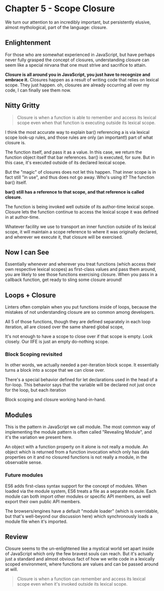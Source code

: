 # Chapter 5 - Scope Closure

We turn our attention to an incredibly important, but persistently elusive, almost mythological, part of the language: closure. 

## Enlightenment
For those who are somewhat experienced in JavaScript, but have perhaps never fully grasped the concept of closures, understanding closure can seem like a special nirvana that one must strive and sacrifice to attain.

**Closure is all around you in JavaScript, you just have to recognize and embrace it.** Closures happen as a result of writing code that relies on lexical scope. They just happen.  oh, closures are already occurring all over my code, I can finally see them now. 

## Nitty Gritty
> Closure is when a function is able to remember and access its lexical scope even when that function is executing outside its lexical scope.

I think the most accurate way to explain bar() referencing a is via lexical scope look-up rules, and those rules are only (an important!) part of what closure is.

The function itself, and pass it as a value. In this case, we return the function object itself that bar references. bar() is executed, for sure. But in this case, it's executed outside of its declared lexical scope.

But the "magic" of closures does not let this happen. That inner scope is in fact still "in use", and thus does not go away. Who's using it? The function bar() itself.

**bar() still has a reference to that scope, and that reference is called closure.**

The function is being invoked well outside of its author-time lexical scope. Closure lets the function continue to access the lexical scope it was defined in at author-time.

Whatever facility we use to transport an inner function outside of its lexical scope, it will maintain a scope reference to where it was originally declared, and wherever we execute it, that closure will be exercised.

## Now I can See
Essentially whenever and wherever you treat functions (which access their own respective lexical scopes) as first-class values and pass them around, you are likely to see those functions exercising closure. When you pass in a callback function, get ready to sling some closure around!

## Loops + Closure
Linters often complain when you put functions inside of loops, because the mistakes of not understanding closure are so common among developers. 

All 5 of those functions, though they are defined separately in each loop iteration, all are closed over the same shared global scope,

It's not enough to have a scope to close over if that scope is empty. Look closely. Our IIFE is just an empty do-nothing scope. 

### Block Scoping revisited
In other words, we actually needed a per-iteration block scope. It essentially turns a block into a scope that we can close over. 

There's a special behavior defined for let declarations used in the head of a for-loop. This behavior says that the variable will be declared not just once for the loop, but each iteration

Block scoping and closure working hand-in-hand.

## Modules
This is the pattern in JavaScript we call module. The most common way of implementing the module pattern is often called "Revealing Module", and it's the variation we present here.

An object with a function property on it alone is not really a module. An object which is returned from a function invocation which only has data properties on it and no closured functions is not really a module, in the observable sense.

### Future modules
ES6 adds first-class syntax support for the concept of modules. When loaded via the module system, ES6 treats a file as a separate module. Each module can both import other modules or specific API members, as well export their own public API members.

The browsers/engines have a default "module loader" (which is overridable, but that's well-beyond our discussion here) which synchronously loads a module file when it's imported.

## Review
Closure seems to the un-enlightened like a mystical world set apart inside of JavaScript which only the few bravest souls can reach. But it's actually just a standard and almost obvious fact of how we write code in a lexically scoped environment, where functions are values and can be passed around at will.

> Closure is when a function can remember and access its lexical scope even when it's invoked outside its lexical scope.